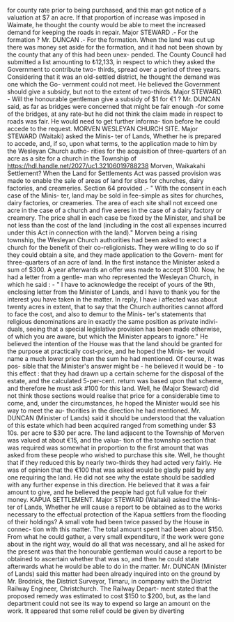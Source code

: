 for county rate prior to being purchased, and this man got notice of a valuation at $7 an acre. If that proportion of increase was imposed in Waimate, he thought the county would be able to meet the increased demand for keeping the roads in repair. Major STEWARD .- For the formation ? Mr. DUNCAN .- For the formation. When the land was cut up there was money set aside for the formation, and it had not been shown by the county that any of this had been unex- pended. The County Council had submitted a list amounting to ₺12,133, in respect to which they asked the Government to contribute two- thirds, spread over a period of three years. Considering that it was an old-settled district, he thought the demand was one which the Go- vernment could not meet. He believed the Government should give a subsidy, but not to the extent of two-thirds. Major STEWARD. - Will the honourable gentleman give a subsidy of $1 for €1 ? Mr. DUNCAN said, as far as bridges were concerned that might be fair enough -for some of the bridges, at any rate-but he did not think the claim made in respect to roads was fair. He would need to get further informa- tion before he could accede to the request. MORVEN WESLEYAN CHURCH SITE. Major STEWARD (Waitaki) asked the Minis- ter of Lands, Whether he is prepared to accede, and, if so, upon what terms, to the application made to him by the Wesleyan Church autho- rities for the acquisition of three-quarters of an acre as a site for a church in the Township of https://hdl.handle.net/2027/uc1.32106019788238 Morven, Waikakahi Settlement? When the Land for Settlements Act was passed provision was made to enable the sale of areas of land for sites for churches, dairy factories, and creameries. Section 64 provided .- " With the consent in each case of the Minis- ter, land may be sold in fee-simple as sites for churches, dairy factories, or creameries. The area of each site shall not exceed one acre in the case of a church and five aeres in the case of a dairy factory or creamery. The price shall in each case be fixed by the Minister, and shall be not less than the cost of the land (including in the cost all expenses incurred under this Act in connection with the land)." Morven being a rising township, the Wesleyan Church authorities had been asked to erect a church for the benefit of their co-religionists. They were willing to do so if they could obtain a site, and they made application to the Govern- ment for three-quarters of an acre of land. In the first instance the Minister asked a sum of $300. A year afterwards an offer was made to accept $100. Now, he had a letter from a gentle- man who represented the Wesleyan Church, in which he said : - " I have to acknowledge the receipt of yours of the 9th, enclosing letter from the Minister of Lands, and I have to thank you for the interest you have taken in the matter. In reply, I have i affected was about twenty acres in extent, that to say that the Church authorities cannot afford to face the cost, and also to demur to the Minis- ter's statements that religious denominations are in exactly the same position as private indivi- duals, seeing that a special legislative provision has been made otherwise, of which you are aware, but which the Minister appears to ignore." He believed the intention of the House was that the land should be granted for the purpose at practically cost-price, and he hoped the Minis- ter would name a much lower price than the sum he had mentioned. Of course, it was pos- sible that the Minister's answer might be - he believed it would be - to this effect : that they had drawn up a certain scheme for the disposal of the estate, and the calculated 5-per-cent. return was based upon that scheme, and therefore he must ask #100 for this land. Well, he (Major Steward) did not think those sections would realise that price for a considerable time to come, and, under the circumstances, he hoped the Minister would see his way to meet the au- thorities in the direction he had mentioned. Mr. DUNCAN (Minister of Lands) said it should be understood that the valuation of this estate which had been acquired ranged from something under $3 10s. per acre to $30 per acre. The land adjacent to the Township of Morven was valued at about €15, and the valua- tion of the township section that was required was somewhat in proportion to the first amount that was asked from these people who wished to purchase this site. Well, he thought that if they reduced this by nearly two-thirds they had acted very fairly. He was of opinion that the €100 that was asked would be gladly paid by any one requiring the land. He did not see why the estate should be saddled with any further expense in this direction. He believed that it was a fair amount to give, and he believed the people had got full value for their money. KAPUA SETTLEMENT. Major STEWARD (Waitaki) asked the Minis- ter of Lands, Whether he will cause a report to be obtained as to the works necessary to the effectual protection of the Kapua settlers from the flooding of their holdings? A small vote had been twice passed by the House in connec- tion with this matter. The total amount spent had been about $150. From what he could gather, a very small expenditure, if the work were gone about in the right way, would do all that was necessary, and all he asked for the present was that the honourable gentleman would cause a report to be obtained to ascertain whether that was so, and then he could state afterwards what he would be able to do in the matter. Mr. DUNCAN (Minister of Lands) said this matter had been already inquired into on the ground by Mr. Brodrick, the District Surveyor, Timaru, in company with the District Railway Engineer, Christchurch. The Railway Depart- ment stated that the proposed remedy was estimated to cost $150 to $200, but, as the land department could not see its way to expend so large an amount on the work. It appeared that some relief could be given by diverting 